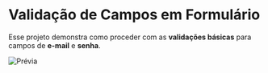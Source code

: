 # Validação de Campos em Formulário

Esse projeto demonstra como proceder com as **validações básicas** para campos de **e-mail** e **senha**.
 
![Prévia](https://github.com/xudre/fecap-000-validacao-login/raw/master/Preview.gif "Prévia da aplicação")